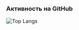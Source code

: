 
### Активность на GitHub
![Top Langs](https://github-readme-stats.vercel.app/api/top-langs/?username=LupanovEvgeniyHTML)

